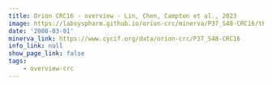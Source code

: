 ```yaml
---
title: Orion CRC16 - overview - Lin, Chen, Campton et al., 2023
image: https://labsyspharm.github.io/orion-crc/minerva/P37_S48-CRC16/thumbnail.jpg
date: '2008-03-01'
minerva_link: https://www.cycif.org/data/orion-crc/P37_S48-CRC16
info_link: null
show_page_link: false
tags:
    - overview-crc
---
```

